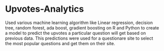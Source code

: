 # Upvotes-Analytics
Used various machine learning algorithm like Linear regression, decision tree, random forest, ada boost, gradient boosting on R and Python to create a model to predict the upvotes a particular question will get based on previous data. This predictions were used for a questionare site to select the most popular questions and get them on their site.
